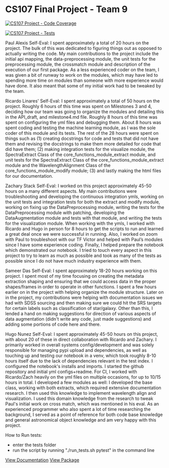 # CS107 Final Project - Team 9
[![CS107 Project - Code Coverage](https://code.harvard.edu/CS107/team09_2023/actions/workflows/coverage.yml/badge.svg?branch=dev)](https://code.harvard.edu/CS107/team09_2023/actions/workflows/coverage.yml)

[![CS107 Project - Tests](https://code.harvard.edu/CS107/team09_2023/actions/workflows/tests.yml/badge.svg?branch=dev)](https://code.harvard.edu/CS107/team09_2023/actions/workflows/tests.yml)


Paul Alexis Self-Eval:
I spent approximately a total of 20 hours on the project. The bulk of this was dedicated to figuring things out as opposed to actually writing the code. My main contributions to the project include the initial api mapping, the data-preprocessing module, the unit tests for the preprocessing module, the crossmatch module and description of the execution of our first package. As a less experienced coder on the team, I was given a bit of runway to work on the modules, which may have led to spending more time on modules than someone with more experience would have done. It also meant that some of my initial work had to be tweaked by the team.

Ricardo Linares' Self-Eval:
I spent approximately a total of 50 hours on the project. Roughly 6 hours of this time was spent on Milestones 3 and 4, deciding how our team was going to organize the modules and detailing this in the API_draft, and milestone4.md file. Roughly 8 hours of this time was spent on configuring the yml files and debugging them. About 8 hours was spent coding and testing the machine learning module, as I was the sole coder of this module and its tests. The rest of the 28 hours were spent on things such as (1) creating docstrings for code and tests that did not have them and revising the docstrings to make them more detailed for code that did have them; (2) making integration tests for the visualize module, the SpectraExtract Class of the core_functions_module_extract module, and unit tests for the SpectraExtract Class of the core_functions_module_extract module and the WavelengthAlignment Class of the core_functions_module_modify module; (3) and lastly making the html files for our documentation.

Zachary Stack Self-Eval: 
I worked on this project approximately 45-50 hours on a many different aspects. My main contributions were troubleshooting and developing the continuous integration ymls, working on the unit tests and integration tests for both the extract and modify module, working on fixing up the DataPreprocessing module, writing the tests for the DataPreprocessing module with patching, developing the DataAugmentation module and tests with that module, and writing the tests for the visualization module. When working with the ymls, I worked with Ricardo and Hugo in person for 8 hours to get the scripts to run and learned a great deal once we were successful in running. Also, I worked on zoom with Paul to troubleshoot with our TF Victor and helped with Paul’s modules since I have some experience coding. Finally, I helped prepare the notebook which demonstrated our notebook. I tried to touch every aspect in this project to try to learn as much as possible and took as many of the tests as possible since I do not have much industry experience with them. 

Sameer Das Self-Eval: 
I spent approximately 18-20 hours working on this project. I spent most of my time focusing on creating the metadata extraction shaping and ensuring that we could access data in the proper shapes/frames in order to operate in other functions. I spent a few hours earlier on in the project with helping organize the module structure. Later on in the project, my contributions were helping with documentation issues we had with SDSS sourcing and then making sure we could hit the SRS targets for certain labels such as classification of star/galaxy. Other than this, I lended a hand on making suggestions for direction of various aspects of data augmentation (didn't write any code, just made suggestions) and adding some portions of code here and there. 

Hugo Nunez Self-Eval:
I spent approximately 45-50 hours on this project, with about 20 of these in direct collaboration with Ricardo and Zachary. I primarily worked in overall systems config/development and was solely responsible for managing pypi upload and dependencies, as well as touching up and testing our notebook in a venv, which took roughly 8-10 hours itself due to the lack of dependencies relevant in the test index. I configured the notebook's installs and imports. I started the github repository and initial yml configs+readme. For CI, I  worked with Ricardo/Zach heavily on the yml files on multiple occasions, for up to 10/15 hours in total. I developed a few modules as well: I developed the base class, working with both extracts, which required extensive documentation research. I then used this knowledge to implement wavelength align and visualization. I used this domain knowledge from the research to tweak Paul's initial work on cross match, which was mentioned in his eval. As an experienced programmer who also spent a lot of time researching the background, I served as a point of reference for both code base knowledge and general astronomical object knowledge and am very happy with this project.

How to Run tests:
- enter the tests folder
- run the script by running "./run_tests.sh pytest" in the command line

[View Documentation](docs/_build/html/index.html)
[View Package](https://test.pypi.org/project/team09CS107Harvard2023/)

